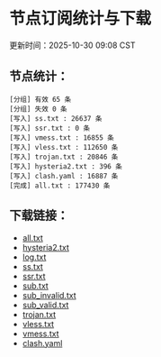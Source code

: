 # 节点订阅统计与下载

更新时间：2025-10-30 09:08 CST

## 节点统计：
```
[分组] 有效 65 条
[分组] 失效 0 条
[写入] ss.txt : 26637 条
[写入] ssr.txt : 0 条
[写入] vmess.txt : 16855 条
[写入] vless.txt : 112650 条
[写入] trojan.txt : 20846 条
[写入] hysteria2.txt : 396 条
[写入] clash.yaml : 16887 条
[完成] all.txt : 177430 条
```

## 下载链接：
- [all.txt](./all.txt)
- [hysteria2.txt](./hysteria2.txt)
- [log.txt](./log.txt)
- [ss.txt](./ss.txt)
- [ssr.txt](./ssr.txt)
- [sub.txt](./sub.txt)
- [sub_invalid.txt](./sub_invalid.txt)
- [sub_valid.txt](./sub_valid.txt)
- [trojan.txt](./trojan.txt)
- [vless.txt](./vless.txt)
- [vmess.txt](./vmess.txt)
- [clash.yaml](./clash.yaml)
